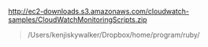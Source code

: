 
http://ec2-downloads.s3.amazonaws.com/cloudwatch-samples/CloudWatchMonitoringScripts.zip
> /Users/kenjiskywalker/Dropbox/home/program/ruby/
